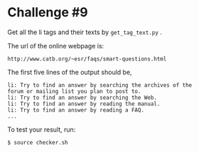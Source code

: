 # Challenge #9

Get all the li tags and their texts by ```get_tag_text.py``` .

The url of the online webpage is:
```
http://www.catb.org/~esr/faqs/smart-questions.html
```

The first five lines of the output should be,
```
li: Try to find an answer by searching the archives of the
forum or mailing list you plan to post to.
li: Try to find an answer by searching the Web.
li: Try to find an answer by reading the manual.
li: Try to find an answer by reading a FAQ.
...
```

To test your result, run:
```
$ source checker.sh
```